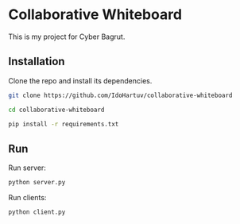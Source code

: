 # Collaborative Whiteboard
This is my project for Cyber Bagrut.

## Installation
Clone the repo and install its dependencies.

```sh
git clone https://github.com/IdoHartuv/collaborative-whiteboard

cd collaborative-whiteboard

pip install -r requirements.txt
```

## Run
Run server: 
```sh
python server.py
```
Run clients:
```sh
python client.py
```

